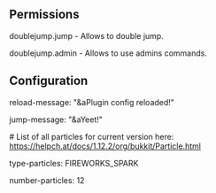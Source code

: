 ## Permissions

doublejump.jump - Allows to double jump.

doublejump.admin - Allows to use admins commands.

## Configuration

reload-message: "&aPlugin config reloaded!"

jump-message: "&aYeet!"

\# List of all particles for current version here: https://helpch.at/docs/1.12.2/org/bukkit/Particle.html

type-particles: FIREWORKS_SPARK 

number-particles: 12
